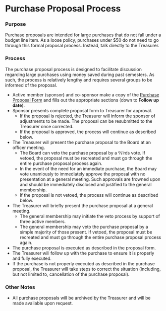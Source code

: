 # Purchase Proposal Process

### Purpose
Purchase proposals are intended for large purchases that do not fall under a budget line item. As a loose policy, purchases under $50 do not need to go through this formal proposal process. Instead, talk directly to the Treasurer.

### Process
The purchase proposal process is designed to facilitate discussion regarding large purchases using money saved during past semesters. As such, the process is relatively lengthy and requires several groups to be informed of the proposal.

* Active member (sponsor) and co-sponsor make a copy of the [Purchase Proposal Form](https://docs.google.com/document/d/1NLBVKC-qtxbgqiNM-yJDcRpZsLDAnCEaChASRXLSzP8/edit?usp=sharing) and fills out the appropriate sections (down to **Follow up date**).
* Sponsor presents complete proposal form to Treasurer for approval.
    * If the proposal is rejected, the Treasurer will inform the sponsor of adjustments to be made. The proposal can be resubmitted to the Treasurer once corrected.
    * If the proposal is approved, the process will continue as described below.
* The Treasurer will present the purchase proposal to the Board at an officer meeting.
    * The Board can veto the purchase proposal by a ⅔’rds vote. If vetoed, the proposal must be recreated and must go through the entire purchase proposal process again.
   	* In the event of the need for an immediate purchase, the Board may vote unamiously to immediately approve the proposal with no presentation at a general meeting. Such approvals are frowned upon and should be immediately disclosed and justified to the general membership.
    * If the proposal is not vetoed, the process will continue as described below.
* The Treasurer will briefly present the purchase proposal at a general meeting.
    * The general membership may initiate the veto process by support of three active members.
    * The general membership may veto the purchase proposal by a simple majority of those present. If vetoed, the proposal must be recreated and must go through the entire purchase proposal process again.
* The purchase proposal is executed as described in the proposal form.
* The Treasurer will follow up with the purchase to ensure it is properly and fully executed.
* If the purchase is not properly executed as described in the purchase proposal, the Treasurer will take steps to correct the situation (including, but not limited to, cancellation of the purchase proposal).

### Other Notes
 * All purchase proposals will be archived by the Treasurer and will be made available upon request.